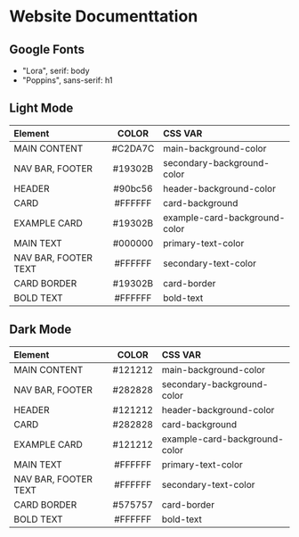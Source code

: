 # Website Documenttation

## Google Fonts
- "Lora", serif: body
- "Poppins", sans-serif: h1

## Light Mode

| Element                      | COLOR     | CSS VAR                           |
|:-----------------------------|:---------:|:----------------------------------|
| MAIN CONTENT                 | #C2DA7C | main-background-color             |
| NAV BAR, FOOTER              | #19302B | secondary-background-color        |
| HEADER                       | #90bc56 | header-background-color           |
| CARD                         | #FFFFFF | card-background                   |
| EXAMPLE CARD                 | #19302B | example-card-background-color     |
| MAIN TEXT                    | #000000 | primary-text-color                |
| NAV BAR, FOOTER TEXT         | #FFFFFF | secondary-text-color              |
| CARD BORDER                  | #19302B | card-border                       |
| BOLD TEXT                    | #FFFFFF | bold-text                         |



## Dark Mode

| Element                      | COLOR     | CSS VAR                           |
|:-----------------------------|:---------:|:----------------------------------|
| MAIN CONTENT                 | #121212 | main-background-color             |
| NAV BAR, FOOTER              | #282828 | secondary-background-color        |
| HEADER                       | #121212 | header-background-color           |
| CARD                         | #282828 | card-background                   |
| EXAMPLE CARD                 | #121212 | example-card-background-color     |
| MAIN TEXT                    | #FFFFFF | primary-text-color                |
| NAV BAR, FOOTER TEXT         | #FFFFFF | secondary-text-color              |
| CARD BORDER                  | #575757 | card-border                       |
| BOLD TEXT                    | #FFFFFF | bold-text                         |